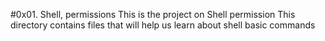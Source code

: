 #0x01. Shell, permissions
This is the project on Shell permission
This directory contains files that will help us learn about shell basic commands
